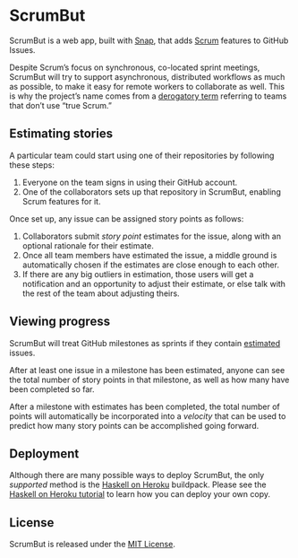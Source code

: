 # ScrumBut

ScrumBut is a web app, built with [Snap](http://snapframework.com), that adds [Scrum](https://www.scrum.org/resources/what-is-scrum/) features to GitHub Issues.

Despite Scrum’s focus on synchronous, co-located sprint meetings, ScrumBut will try to support asynchronous, distributed workflows as much as possible, to make it easy for remote workers to collaborate as well. This is why the project’s name comes from a [derogatory term](https://www.scrum.org/ScrumBut) referring to teams that don’t use “true Scrum.”

## Estimating stories

A particular team could start using one of their repositories by following these steps:

1. Everyone on the team signs in using their GitHub account.
1. One of the collaborators sets up that repository in ScrumBut, enabling Scrum features for it.

Once set up, any issue can be assigned story points as follows:

1. Collaborators submit _story point_ estimates for the issue, along with an optional rationale for their estimate.
1. Once all team members have estimated the issue, a middle ground is automatically chosen if the estimates are close enough to each other.
1. If there are any big outliers in estimation, those users will get a notification and an opportunity to adjust their estimate, or else talk with the rest of the team about adjusting theirs.

## Viewing progress

ScrumBut will treat GitHub milestones as sprints if they contain [estimated](#estimating-stories) issues.

After at least one issue in a milestone has been estimated, anyone can see the total number of story points in that milestone, as well as how many have been completed so far.

After a milestone with estimates has been completed, the total number of points will automatically be incorporated into a _velocity_ that can be used to predict how many story points can be accomplished going forward.

## Deployment

Although there are many possible ways to deploy ScrumBut, the only _supported_ method is the [Haskell on Heroku](https://haskellonheroku.com) buildpack. Please see the [Haskell on Heroku tutorial](https://haskellonheroku.com/tutorial/) to learn how you can deploy your own copy.

## License

ScrumBut is released under the [MIT License](LICENSE.md).
